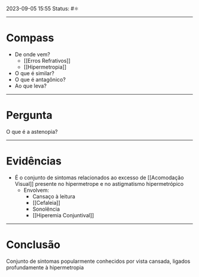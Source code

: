 2023-09-05 15:55
Status: #⚛ 

---
# Compass
- De onde vem?
	- [[Erros Refrativos]]
	- [[Hipermetropia]]
- O que é similar?
- O que é antagônico?
- Ao que leva?

----
# Pergunta
O que é a astenopia?

---- 
# Evidências
- É o conjunto de sintomas relacionados ao excesso de [[Acomodação Visual]] presente no hipermetrope e no astigmatismo hipermetrópico
	- Envolvem:
		- Cansaço à leitura
		- [[Cefaleia]]
		- Sonolência
		- [[Hiperemia Conjuntival]]

----  
# Conclusão
Conjunto de sintomas popularmente conhecidos por vista cansada, ligados profundamente à hipermetropia